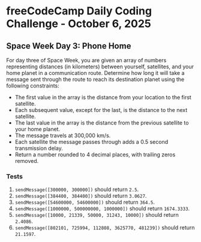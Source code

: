 # freeCodeCamp Daily Coding Challenge - October 6, 2025

## Space Week Day 3: Phone Home

For day three of Space Week, you are given an array of numbers representing distances (in kilometers) between yourself, satellites, and your home planet in a communication route. Determine how long it will take a message sent through the route to reach its destination planet using the following constraints:

* The first value in the array is the distance from your location to the first satellite.
* Each subsequent value, except for the last, is the distance to the next satellite.
* The last value in the array is the distance from the previous satellite to your home planet.
* The message travels at 300,000 km/s.
* Each satellite the message passes through adds a 0.5 second transmission delay.
* Return a number rounded to 4 decimal places, with trailing zeros removed.

### Tests

1. `sendMessage([300000, 300000])` should return `2.5`.
2. `sendMessage([384400, 384400])` should return `3.0627`.
3. `sendMessage([54600000, 54600000])` should return `364.5`.
4. `sendMessage([1000000, 500000000, 1000000])` should return `1674.3333`.
5. `sendMessage([10000, 21339, 50000, 31243, 10000])` should return `2.4086`.
6. `sendMessage([802101, 725994, 112808, 3625770, 481239])` should return `21.1597`.